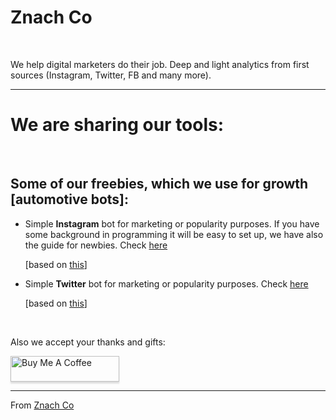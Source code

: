 # Znach Co

<br>

We help digital marketers do their job.
Deep and light analytics from first sources (Instagram, Twitter, FB and many more).
<br>

-------

We are sharing our tools:
=
<br>

Some of our freebies, which we use for growth [automotive bots]:
-
    
- Simple <b>Instagram</b> bot for marketing or popularity purposes. 
    If you have some background in programming it will be easy to set up, we have also the guide for newbies.
    Check <a href="https://github.com/Znach-Co/Simple-Instagram-bot">here</a>
    
    [based on <a href="https://github.com/ping/instagram_private_api">this</a>]
    
- Simple <b>Twitter</b> bot for marketing or popularity purposes. 
    Check <a href="https://github.com/Znach-Co/Simple-Twitter-bot">here</a>
    
    [based on <a href="https://github.com/bear/python-twitter">this</a>]


<br>

Also we accept your thanks and gifts:

<a href="https://www.buymeacoffee.com/2gcAduieV" target="_blank"><img src="https://www.buymeacoffee.com/assets/img/custom_images/orange_img.png" alt="Buy Me A Coffee" style="height: 41px !important;width: 174px !important;box-shadow: 0px 3px 2px 0px rgba(190, 190, 190, 0.5) !important;-webkit-box-shadow: 0px 3px 2px 0px rgba(190, 190, 190, 0.5) !important;" ></a>


    
------


From <a href="http://znach.co">Znach Co</a>